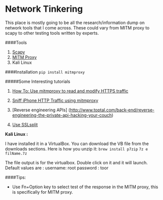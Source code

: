# Network Tinkering

This place is mostly going to be all the research/information dump on network tools that I come across. These could vary from MITM proxy to scapy to other testing tools written by experts.

####Tools

1. [Scapy](http://www.secdev.org/projects/scapy/)
2. [MITM Proxy](https://mitmproxy.org/)
3. Kali Linux 

####Installation
 `pip install mitmproxy`

#####Some Interesting tutorials
1. [How To: Use mitmproxy to read and modify HTTPS traffic](https://blog.heckel.xyz/2013/07/01/how-to-use-mitmproxy-to-read-and-modify-https-traffic-of-your-phone/)

2. [Sniff iPhone HTTP Traffic using mitmproxy](http://blog.just2us.com/2012/05/sniff-iphone-http-traffic-using-mitmproxy/)

3. [Reverse engineering APIs] (http://www.toptal.com/back-end/reverse-engineering-the-private-api-hacking-your-couch)

4. [Use SSLsplit](https://blog.heckel.xyz/2013/08/04/use-sslsplit-to-transparently-sniff-tls-ssl-connections/)


**Kali Linux :**

I have installed it in a VirtualBox. You can download the VB file from the downloads sections. Here is how you unzip it:
`brew install p7zip`
`7z e filName.7z`

The file output is for the virtualbox. Double click on it and it will launch. 
Default values are :
username: root
password : toor

####Tips:

* Use Fn+Option key to select test of the response in the MITM proxy, this is specifically for MITM proxy.
